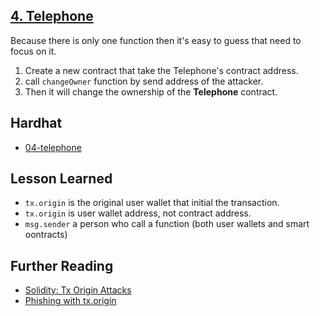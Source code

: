 [4. Telephone](https://ethernaut.openzeppelin.com/level/0x0b6F6CE4BCfB70525A31454292017F640C10c768)
---

Because there is only one function then it's easy to guess that need to focus on it.

1. Create a new contract that take the Telephone's contract address.
2. call `changeOwner` function by send address of the attacker.
3. Then it will change the ownership of the **Telephone** contract.

## Hardhat

- [04-telephone](/scripts/04-telephone.ts)

## Lesson Learned

- `tx.origin` is the original user wallet that initial the transaction.
- `tx.origin` is user wallet address, not contract address.
- `msg.sender` a person who call a function (both user wallets and smart oontracts)

## Further Reading

- [Solidity: Tx Origin Attacks](https://medium.com/coinmonks/solidity-tx-origin-attacks-58211ad95514)
- [Phishing with tx.origin](https://solidity-by-example.org/hacks/phishing-with-tx-origin/)
